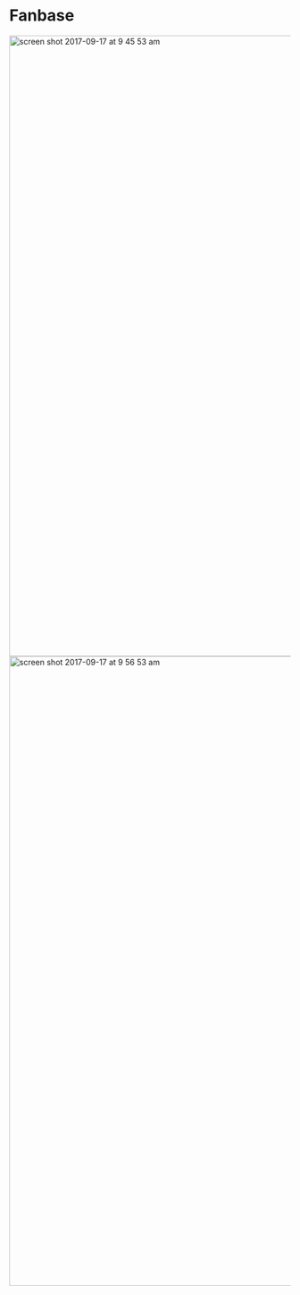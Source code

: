 # Fanbase 
<img width="1112" alt="screen shot 2017-09-17 at 9 45 53 am" src="https://user-images.githubusercontent.com/26241261/30523010-2ac1d102-9b8e-11e7-80cd-880308dd2d9c.png"> 

<img width="1128" alt="screen shot 2017-09-17 at 9 56 53 am" src="https://user-images.githubusercontent.com/26241261/30523034-aa380ffa-9b8e-11e7-9c8b-f286f4056851.png">
